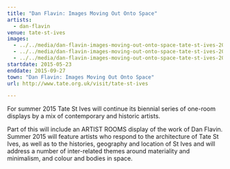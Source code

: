 ```yaml
---
title: "Dan Flavin: Images Moving Out Onto Space"
artists:
  - dan-flavin
venue: tate-st-ives
images:
  - ../../media/dan-flavin-images-moving-out-onto-space-tate-st-ives-2015-05-23-0.webp
  - ../../media/dan-flavin-images-moving-out-onto-space-tate-st-ives-2015-05-23-1.webp
  - ../../media/dan-flavin-images-moving-out-onto-space-tate-st-ives-2015-05-23-2.webp
startdate: 2015-05-23
enddate: 2015-09-27
town: "Dan Flavin: Images Moving Out Onto Space"
url: http://www.tate.org.uk/visit/tate-st-ives

---
```


For summer 2015 Tate St Ives will continue its biennial series of one-room displays by a mix of contemporary and historic artists.

Part of this will include an ARTIST ROOMS display of the work of Dan Flavin. Summer 2015 will feature artists who respond to the architecture of Tate St Ives, as well as to the histories, geography and location of St Ives and will address a number of inter-related themes around materiality and minimalism, and colour and bodies in space.